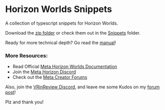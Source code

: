 # Horizon Worlds Snippets
A collection of typescript snippets for Horizon Worlds.

Download the [zip folder](https://github.com/tellous/HorizonWorldsSnippets/archive/refs/heads/main.zip) or check them out in the [Snippets](https://github.com/tellous/HorizonWorldsSnippets/tree/main/Snippets) folder.

Ready for more technical depth?
Go read the [manual](https://communityforums.atmeta.com/t5/Community-Resources/New-Resource-Meta-Horizon-Creator-Manual-Technical-Reference/m-p/1295126)!

### More Resources:
- Read Official [Meta Horizon Worlds Documentation](https://developers.meta.com/horizon-worlds/learn/)
- Join the [Meta Horizon Discord](https://discord.gg/3sWk8BD9FZ)
- Check out the [Meta Creator Forums](https://communityforums.atmeta.com/t5/Creator-Forum/ct-p/Meta_Horizon_Creator_Forums)

Also, join the [VRinReview Discord](https://discord.com/invite/Kw4JbyNb9A),
and leave me some Kudos on my [forum post](https://communityforums.atmeta.com/t5/Community-Resources/Horizon-Worlds-Typescript-Snippets/m-p/1301603#M126)!

Plz and thank you!
